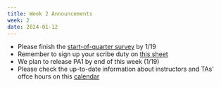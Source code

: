 ```yaml
---
title: Week 2 Announcements
week: 2
date: 2024-01-12
---
```


* Please finish the [start-of-quarter survey](https://forms.gle/4fuE1HUFbd13NKbp7) by 1/19
* Remember to sign up your scribe duty on [this sheet](https://docs.google.com/spreadsheets/d/18zlX-zmFu5cMR4M-xkWhIQOlnYPZrEXZj-TaO5MlIY0/edit?gid=0#gid=0)
* We plan to release PA1 by end of this week (1/19)
* Please check the up-to-date information about instructors and TAs' offce hours on this [calendar](https://hao-ai-lab.github.io/cse234-w25/officehours/) 

